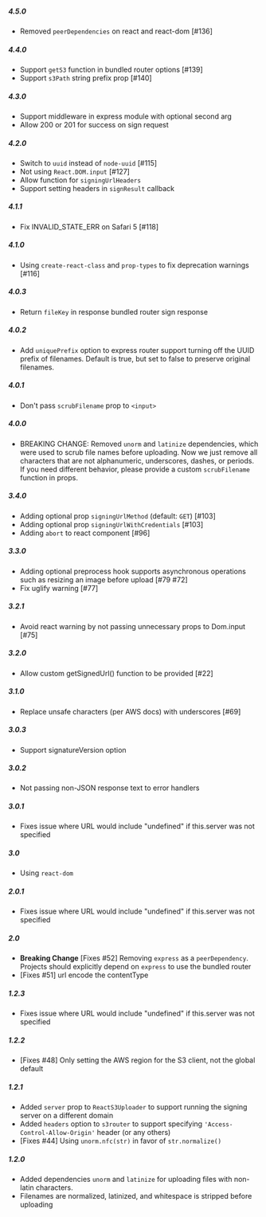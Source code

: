 
##### 4.5.0

* Removed `peerDependencies` on react and react-dom [#136]

##### 4.4.0

* Support `getS3` function in bundled router options [#139]
* Support `s3Path` string prefix prop [#140]

##### 4.3.0

* Support middleware in express module with optional second arg
* Allow 200 or 201 for success on sign request

##### 4.2.0

* Switch to `uuid` instead of `node-uuid` [#115]
* Not using `React.DOM.input` [#127]
* Allow function for `signingUrlHeaders`
* Support setting headers in `signResult` callback

##### 4.1.1

* Fix INVALID_STATE_ERR on Safari 5 [#118]

##### 4.1.0

* Using `create-react-class` and `prop-types` to fix deprecation warnings [#116]

##### 4.0.3

* Return `fileKey` in response bundled router sign response

##### 4.0.2

* Add `uniquePrefix` option to express router support turning off the UUID prefix of filenames.  Default is true, but set to false to preserve original filenames.

##### 4.0.1

* Don't pass `scrubFilename` prop to `<input>`

##### 4.0.0

* BREAKING CHANGE: Removed `unorm` and `latinize` dependencies, which were used to scrub file names before uploading.  Now we just remove all characters that are not alphanumeric, underscores, dashes, or periods.  If you need different behavior, please provide a custom `scrubFilename` function in props.

##### 3.4.0

* Adding optional prop `signingUrlMethod` (default: `GET`) [#103]
* Adding optional prop `signingUrlWithCredentials` [#103]
* Adding `abort` to react component [#96]

##### 3.3.0
* Adding optional preprocess hook supports asynchronous operations such as resizing an image before upload [#79 #72]
* Fix uglify warning [#77]

##### 3.2.1

* Avoid react warning by not passing unnecessary props to Dom.input [#75]

##### 3.2.0

* Allow custom getSignedUrl() function to be provided [#22]

##### 3.1.0

* Replace unsafe characters (per AWS docs) with underscores [#69]

##### 3.0.3

* Support signatureVersion option

##### 3.0.2

* Not passing non-JSON response text to error handlers

##### 3.0.1

* Fixes issue where URL would include "undefined" if this.server was not specified

##### 3.0

* Using `react-dom`

##### 2.0.1

* Fixes issue where URL would include "undefined" if this.server was not specified

##### 2.0

* **Breaking Change** [Fixes #52] Removing `express` as a `peerDependency`.  Projects should explicitly depend on `express` to use the bundled router
* [Fixes #51] url encode the contentType

##### 1.2.3

* Fixes issue where URL would include "undefined" if this.server was not specified

##### 1.2.2

* [Fixes #48] Only setting the AWS region for the S3 client, not the global default

##### 1.2.1

* Added `server` prop to `ReactS3Uploader` to support running the signing server on a different domain
* Added `headers` option to `s3router` to support specifying `'Access-Control-Allow-Origin'` header (or any others)
* [Fixes #44] Using `unorm.nfc(str)` in favor of `str.normalize()`

##### 1.2.0

* Added dependencies `unorm` and `latinize` for uploading files with non-latin characters.
* Filenames are normalized, latinized, and whitespace is stripped before uploading

